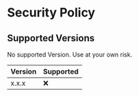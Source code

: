 # Security Policy

## Supported Versions

No supported Version. Use at your own risk.

| Version | Supported          |
| ------- | ------------------ |
| x.x.x   | :x:                |
